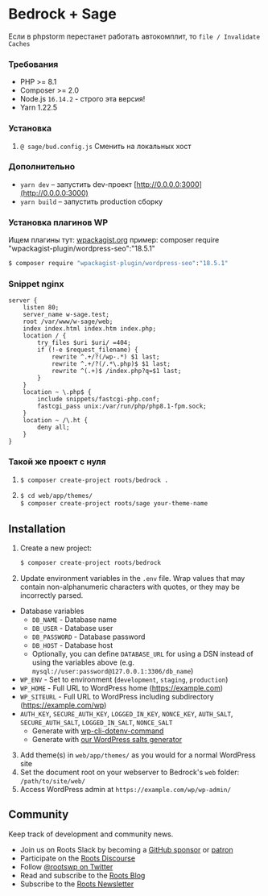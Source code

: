 # Bedrock + Sage

Если в phpstorm перестанет работать автокомплит, то `file / Invalidate Caches`

### Требования

- PHP >= 8.1
- Composer >= 2.0
- Node.js `16.14.2` - строго эта версия!
- Yarn 1.22.5

### Установка

1. `@ sage/bud.config.js` Сменить на локальных хост

### Дополнительно

- `yarn dev` – запустить dev-проект [http://0.0.0.0:3000](http://0.0.0.0:3000)
- `yarn build` – запустить production сборку


### Установка плагинов WP

Ищем плагины тут: [wpackagist.org](https://wpackagist.org/search?q=&type=plugin)
пример:
composer require "wpackagist-plugin/wordpress-seo":"18.5.1"
```sh
$ composer require "wpackagist-plugin/wordpress-seo":"18.5.1"
```

### Snippet nginx

````
server {
    listen 80;
    server_name w-sage.test;
    root /var/www/w-sage/web;
    index index.html index.htm index.php;
    location / {
        try_files $uri $uri/ =404;
        if (!-e $request_filename) {
            rewrite ^.+/?(/wp-.*) $1 last;
            rewrite ^.+/?(/.*\.php)$ $1 last;
            rewrite ^(.+)$ /index.php?q=$1 last;
        }
    }
    location ~ \.php$ {
        include snippets/fastcgi-php.conf;
        fastcgi_pass unix:/var/run/php/php8.1-fpm.sock;
    }
    location ~ /\.ht {
        deny all;
    }
}
````

### Такой же проект с нуля

1. ```sh
   $ composer create-project roots/bedrock .
   ```
2. ```sh
   $ cd web/app/themes/
   $ composer create-project roots/sage your-theme-name
   ```

## Installation

1. Create a new project:
   ```sh
   $ composer create-project roots/bedrock
   ```
2. Update environment variables in the `.env` file. Wrap values that may contain non-alphanumeric characters with quotes, or they may be incorrectly parsed.

- Database variables
  - `DB_NAME` - Database name
  - `DB_USER` - Database user
  - `DB_PASSWORD` - Database password
  - `DB_HOST` - Database host
  - Optionally, you can define `DATABASE_URL` for using a DSN instead of using the variables above (e.g. `mysql://user:password@127.0.0.1:3306/db_name`)
- `WP_ENV` - Set to environment (`development`, `staging`, `production`)
- `WP_HOME` - Full URL to WordPress home (https://example.com)
- `WP_SITEURL` - Full URL to WordPress including subdirectory (https://example.com/wp)
- `AUTH_KEY`, `SECURE_AUTH_KEY`, `LOGGED_IN_KEY`, `NONCE_KEY`, `AUTH_SALT`, `SECURE_AUTH_SALT`, `LOGGED_IN_SALT`, `NONCE_SALT`
  - Generate with [wp-cli-dotenv-command](https://github.com/aaemnnosttv/wp-cli-dotenv-command)
  - Generate with [our WordPress salts generator](https://roots.io/salts.html)

3. Add theme(s) in `web/app/themes/` as you would for a normal WordPress site
4. Set the document root on your webserver to Bedrock's `web` folder: `/path/to/site/web/`
5. Access WordPress admin at `https://example.com/wp/wp-admin/`

## Community

Keep track of development and community news.

- Join us on Roots Slack by becoming a [GitHub sponsor](https://github.com/sponsors/roots) or [patron](https://www.patreon.com/rootsdev)
- Participate on the [Roots Discourse](https://discourse.roots.io/)
- Follow [@rootswp on Twitter](https://twitter.com/rootswp)
- Read and subscribe to the [Roots Blog](https://roots.io/blog/)
- Subscribe to the [Roots Newsletter](https://roots.io/subscribe/)
